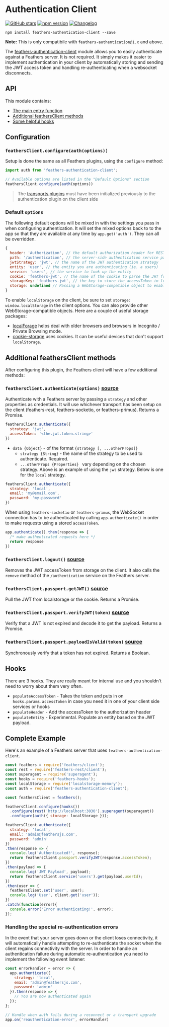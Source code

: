 # Authentication Client

[![GitHub stars](https://img.shields.io/github/stars/feathersjs/feathers-authentication-client.png?style=social&label=Star)](https://github.com/feathersjs/feathers-authentication-client/)
[![npm version](https://img.shields.io/npm/v/feathers-authentication-client.png?style=flat-square)](https://www.npmjs.com/package/feathers-authentication-client)
[![Changelog](https://img.shields.io/badge/changelog-.md-blue.png?style=flat-square)](https://github.com/feathersjs/feathers-authentication-client/blob/master/CHANGELOG.md)

```
npm install feathers-authentication-client --save
```

**Note:** This is only compatibile with `feathers-authentication@1.x` and above.

The [feathers-authentication-client](https://github.com/feathersjs/feathers-authentication-client) module allows you to easily authenticate against a Feathers server. It is not required. It simply makes it easier to implement authentication in your client by automatically storing and sending the JWT access token and handling re-authenticating when a websocket disconnects.

## API

This module contains:

- [The main entry function](#configuration)
- [Additional feathersClient methods](#additional-feathersclient-methods)
- [Some helpful hooks](#hooks)

## Configuration
### `feathersClient.configure(auth(options))`
Setup is done the same as all Feathers plugins, using the `configure` method:

```js
import auth from 'feathers-authentication-client';

// Available options are listed in the "Default Options" section
feathersClient.configure(auth(options))
```

> The [transports plugins](../client.md) must have been initialized previously to the authentication plugin on the client side

### Default `options`

The following default options will be mixed in with the settings you pass in when configuring authentication. It will set the mixed options back to to the app so that they are available at any time by `app.get('auth')`. They can all be overridden.

```js
{
  header: 'Authorization', // the default authorization header for REST
  path: '/authentication', // the server-side authentication service path
  jwtStrategy: 'jwt', // the name of the JWT authentication strategy 
  entity: 'user', // the entity you are authenticating (ie. a users)
  service: 'users', // the service to look up the entity
  cookie: 'feathers-jwt', // the name of the cookie to parse the JWT from when cookies are enabled server side
  storageKey: 'feathers-jwt', // the key to store the accessToken in localstorage or AsyncStorage on React Native
  storage: undefined // Passing a WebStorage-compatible object to enable automatic storage on the client.
}
```

To enable `localStorage` on the client, be sure to set `storage: window.localStorage` in the client options.  You can also provide other WebStorage-compatible objects.  Here are a couple of useful storage packages:

- [localForage](https://www.npmjs.com/package/localforage) helps deal with older browsers and browsers in Incognito / Private Browsing mode.
- [cookie-storage](https://www.npmjs.com/package/cookie-storage) uses cookies. It can be useful devices that don't support `localStorage`.

## Additional feathersClient methods

After configuring this plugin, the Feathers client will have a few additional methods:

### `feathersClient.authenticate(options)` [source](https://github.com/feathersjs/feathers-authentication-client/blob/master/src/passport.js#L136)
Authenticate with a Feathers server by passing a `strategy` and other properties as credentials. It will use whichever transport has been setup on the client (feathers-rest, feathers-socketio, or feathers-primus). Returns a Promise.

```js
feathersClient.authenticate({
  strategy: 'jwt', 
  accessToken: '<the.jwt.token.string>'
})
```

- `data {Object}` - of the format `{strategy [, ...otherProps]}`
  - `strategy {String}` - the name of the strategy to be used to authenticate.  Required.
  - `...otherProps {Properties} ` vary depending on the chosen strategy. Above is an example of using the `jwt` strategy.  Below is one for the `local` strategy.

```js
feathersClient.authenticate({
  strategy: 'local',
  email: 'my@email.com',
  password: 'my-password'
})
```

When using `feathers-socketio` or `feathers-primus`, the WebSocket connection has to be authenticated by calling `app.authenticate()` in order to make requests using a stored `accessToken`.

```js
app.authenticate().then(response => {
  /* make authenticated requests here */
  return response
})
```

### `feathersClient.logout()` [source](https://github.com/feathersjs/feathers-authentication-client/blob/master/src/passport.js#L212)
Removes the JWT accessToken from storage on the client.  It also calls the `remove` method of the `/authentication` service on the Feathers server.

### `feathersClient.passport.getJWT()` [source](https://github.com/feathersjs/feathers-authentication-client/blob/master/src/passport.js#L245)
Pull the JWT from localstorage or the cookie. Returns a Promise.

### `feathersClient.passport.verifyJWT(token)` [source](https://github.com/feathersjs/feathers-authentication-client/blob/master/src/passport.js#L268)
Verify that a JWT is not expired and decode it to get the payload. Returns a Promise.

### `feathersClient.passport.payloadIsValid(token)` [source](https://github.com/feathersjs/feathers-authentication-client/blob/master/src/utils.js#L21)
Synchronously verify that a token has not expired. Returns a Boolean.

## Hooks

There are 3 hooks. They are really meant for internal use and you shouldn't need to worry about them very often.

- `populateAccessToken` - Takes the token and puts in on `hooks.params.accessToken` in case you need it in one of your client side services or hooks
- `populateHeader` - Add the accessToken to the authorization header
- `populateEntity` - Experimental. Populate an entity based on the JWT payload.

## Complete Example

Here's an example of a Feathers server that uses `feathers-authentication-client`. 

```js
const feathers = require('feathers/client');
const rest = require('feathers-rest/client');
const superagent = require('superagent');
const hooks = require('feathers-hooks');
const localStorage = require('localstorage-memory');
const auth = require('feathers-authentication-client');

const feathersClient = feathers();

feathersClient.configure(hooks())
  .configure(rest('http://localhost:3030').superagent(superagent))
  .configure(auth({ storage: localStorage }));

feathersClient.authenticate({
  strategy: 'local',
  email: 'admin@feathersjs.com',
  password: 'admin'
})
.then(response => {
  console.log('Authenticated!', response);
  return feathersClient.passport.verifyJWT(response.accessToken);
})
.then(payload => {
  console.log('JWT Payload', payload);
  return feathersClient.service('users').get(payload.userId);
})
.then(user => {
  feathersClient.set('user', user);
  console.log('User', client.get('user'));
})
.catch(function(error){
  console.error('Error authenticating!', error);
});
```

### Handling the special re-authentication errors

In the event that your server goes down or the client loses connectivity, it will automatically handle attempting to re-authenticate the socket when the client regains connectivity with the server. In order to handle an authentication failure during automatic re-authentication you need to implement the following event listener:

```js
const errorHandler = error => {
  app.authenticate({
    strategy: 'local',
    email: 'admin@feathersjs.com',
    password: 'admin'
  }).then(response => {
    // You are now authenticated again
  });
};

// Handle when auth fails during a reconnect or a transport upgrade
app.on('reauthentication-error', errorHandler)
```
